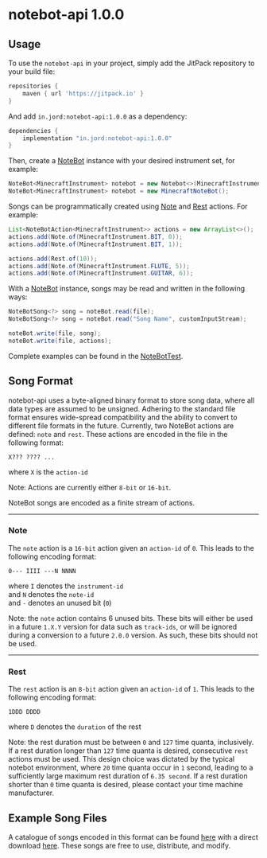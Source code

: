 # notebot-api 1.0.0

## Usage
To use the `notebot-api` in your project, simply add the JitPack repository to your build file:
```groovy
repositories {
    maven { url 'https://jitpack.io' }
}
```

And add `in.jord:notebot-api:1.0.0` as a dependency:
```groovy
dependencies {
    implementation "in.jord:notebot-api:1.0.0"
}
```

Then, create a [NoteBot](https://github.com/Jordin/notebot-api/blob/master/src/main/java/in/jord/notebot/api/NoteBot.java) instance with your desired instrument set, for example:
```java
NoteBot<MinecraftInstrument> notebot = new Notebot<>(MinecraftInstrument.class);
NoteBot<MinecraftInstrument> notebot = new MinecraftNoteBot();
```

Songs can be programmatically created using [Note](https://github.com/Jordin/notebot-api/blob/master/src/main/java/in/jord/notebot/api/action/Note.java) and [Rest](https://github.com/Jordin/notebot-api/blob/master/src/main/java/in/jord/notebot/api/action/Rest.java) actions.
For example:
```java
List<NoteBotAction<MinecraftInstrument>> actions = new ArrayList<>();
actions.add(Note.of(MinecraftInstrument.BIT, 0));
actions.add(Note.of(MinecraftInstrument.BIT, 1));

actions.add(Rest.of(10));
actions.add(Note.of(MinecraftInstrument.FLUTE, 5));
actions.add(Note.of(MinecraftInstrument.GUITAR, 6));
```

With a [NoteBot](https://github.com/Jordin/notebot-api/blob/master/src/main/java/in/jord/notebot/api/NoteBot.java) instance, songs may be read and written in the following ways:

```java
NoteBotSong<?> song = noteBot.read(file);
NoteBotSong<?> song = noteBot.read("Song Name", customInputStream);

noteBot.write(file, song);
noteBot.write(file, actions);
```

Complete examples can be found in the [NoteBotTest](https://github.com/Jordin/notebot-api/blob/master/src/test/java/in/jord/notebot/api/NoteBotTest.java).

## Song Format

notebot-api uses a byte-aligned binary format to store song data, where all data types are assumed to be unsigned. 
Adhering to the standard file format ensures wide-spread compatibility and the ability to convert to different file formats in the future.
Currently, two NoteBot actions are defined: `note` and `rest`. These actions are encoded in the file in the following format:
```
X??? ???? ...
```
where `X` is the `action-id`  

Note: Actions are currently either `8-bit` or `16-bit`.

NoteBot songs are encoded as a finite stream of actions.

---

### Note
The `note` action is a `16-bit` action given an `action-id` of `0`. This leads to the following encoding format:
```
0--- IIII ---N NNNN
```
where `I` denotes the `instrument-id`  
and `N` denotes the `note-id`  
and `-` denotes an unused bit (`0`)

Note: the `note` action contains 6 unused bits. These bits will either be used in a future `1.X.Y` version for data such as `track-ids`, or will be ignored during a conversion to a future `2.0.0` version. 
As such, these bits should not be used.

---

### Rest
The `rest` action is an `8-bit` action given an `action-id` of `1`. This leads to the following encoding format:
```
1DDD DDDD
```
where `D` denotes the `duration` of the rest

Note: the rest duration must be between `0` and `127` time quanta, inclusively. If a rest duration longer than `127` time quanta is desired, consecutive `rest` actions must be used.
This design choice was dictated by the typical notebot environment, where `20` time quanta occur in `1` second, leading to a sufficiently large maximum rest duration of `6.35 second`. 
If a rest duration shorter than `0` time quanta is desired, please contact your time machine manufacturer.

## Example Song Files

A catalogue of songs encoded in this format can be found [here](https://github.com/Jordin/notebot-songs/tree/notebot-1.0.0) 
with a direct download [here](https://github.com/Jordin/notebot-songs/archive/notebot-1.0.0.zip). 
These songs are free to use, distribute, and modify.
